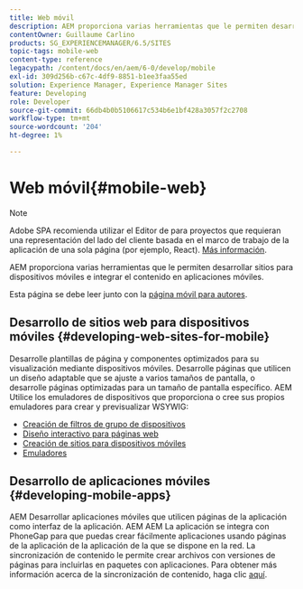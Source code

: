 ```yaml
---
title: Web móvil
description: AEM proporciona varias herramientas que le permiten desarrollar sitios para dispositivos móviles e integrar el contenido en aplicaciones móviles
contentOwner: Guillaume Carlino
products: SG_EXPERIENCEMANAGER/6.5/SITES
topic-tags: mobile-web
content-type: reference
legacypath: /content/docs/en/aem/6-0/develop/mobile
exl-id: 309d256b-c67c-4df9-8851-b1ee3faa55ed
solution: Experience Manager, Experience Manager Sites
feature: Developing
role: Developer
source-git-commit: 66db4b0b5106617c534b6e1bf428a3057f2c2708
workflow-type: tm+mt
source-wordcount: '204'
ht-degree: 1%

---
```


# Web móvil{#mobile-web}

>[!NOTE]
>
>Adobe SPA recomienda utilizar el Editor de para proyectos que requieran una representación del lado del cliente basada en el marco de trabajo de la aplicación de una sola página (por ejemplo, React). [Más información](/help/sites-developing/spa-overview.md).

AEM proporciona varias herramientas que le permiten desarrollar sitios para dispositivos móviles e integrar el contenido en aplicaciones móviles.

Esta página se debe leer junto con la [página móvil para autores](/help/sites-authoring/mobile.md).

## Desarrollo de sitios web para dispositivos móviles {#developing-web-sites-for-mobile}

Desarrolle plantillas de página y componentes optimizados para su visualización mediante dispositivos móviles. Desarrolle páginas que utilicen un diseño adaptable que se ajuste a varios tamaños de pantalla, o desarrolle páginas optimizadas para un tamaño de pantalla específico. AEM Utilice los emuladores de dispositivos que proporciona o cree sus propios emuladores para crear y previsualizar WSYWIG:

* [Creación de filtros de grupo de dispositivos](/help/sites-developing/groupfilters.md)
* [Diseño interactivo para páginas web](/help/sites-developing/responsive.md)
* [Creación de sitios para dispositivos móviles](/help/sites-developing/mobile.md)
* [Emuladores](/help/sites-developing/emulators.md)

## Desarrollo de aplicaciones móviles {#developing-mobile-apps}

AEM Desarrollar aplicaciones móviles que utilicen páginas de la aplicación como interfaz de la aplicación. AEM AEM La aplicación se integra con PhoneGap para que puedas crear fácilmente aplicaciones usando páginas de la aplicación de la aplicación de la que se dispone en la red. La sincronización de contenido le permite crear archivos con versiones de páginas para incluirlas en paquetes con aplicaciones. Para obtener más información acerca de la sincronización de contenido, haga clic [aquí](/help/mobile/phonegap-contentsync.md).
